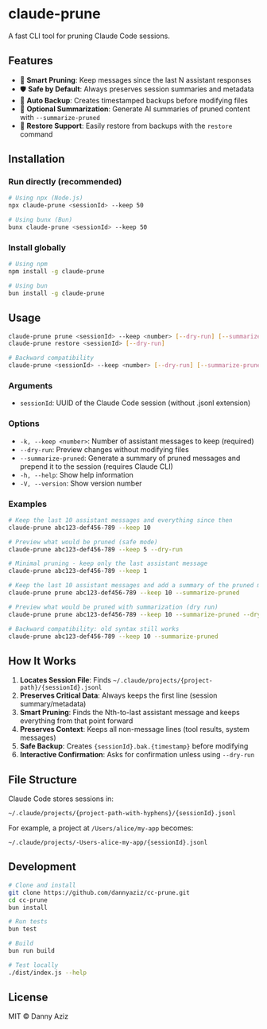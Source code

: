 # claude-prune

A fast CLI tool for pruning Claude Code sessions.

## Features

- 🎯 **Smart Pruning**: Keep messages since the last N assistant responses
- 🛡️ **Safe by Default**: Always preserves session summaries and metadata
- 💾 **Auto Backup**: Creates timestamped backups before modifying files
- 📝 **Optional Summarization**: Generate AI summaries of pruned content with `--summarize-pruned`
- 🔄 **Restore Support**: Easily restore from backups with the `restore` command

## Installation

### Run directly (recommended)

```bash
# Using npx (Node.js)
npx claude-prune <sessionId> --keep 50

# Using bunx (Bun)
bunx claude-prune <sessionId> --keep 50
```

### Install globally

```bash
# Using npm
npm install -g claude-prune

# Using bun
bun install -g claude-prune
```

## Usage

```bash
claude-prune prune <sessionId> --keep <number> [--dry-run] [--summarize-pruned]
claude-prune restore <sessionId> [--dry-run]

# Backward compatibility
claude-prune <sessionId> --keep <number> [--dry-run] [--summarize-pruned]
```

### Arguments

- `sessionId`: UUID of the Claude Code session (without .jsonl extension)

### Options

- `-k, --keep <number>`: Number of assistant messages to keep (required)
- `--dry-run`: Preview changes without modifying files
- `--summarize-pruned`: Generate a summary of pruned messages and prepend it to the session (requires Claude CLI)
- `-h, --help`: Show help information
- `-V, --version`: Show version number

### Examples

```bash
# Keep the last 10 assistant messages and everything since then
claude-prune abc123-def456-789 --keep 10

# Preview what would be pruned (safe mode)
claude-prune abc123-def456-789 --keep 5 --dry-run

# Minimal pruning - keep only the last assistant message
claude-prune abc123-def456-789 --keep 1

# Keep the last 10 assistant messages and add a summary of the pruned messages
claude-prune prune abc123-def456-789 --keep 10 --summarize-pruned

# Preview what would be pruned with summarization (dry run)
claude-prune prune abc123-def456-789 --keep 10 --summarize-pruned --dry-run

# Backward compatibility: old syntax still works
claude-prune abc123-def456-789 --keep 10 --summarize-pruned
```

## How It Works

1. **Locates Session File**: Finds `~/.claude/projects/{project-path}/{sessionId}.jsonl`
2. **Preserves Critical Data**: Always keeps the first line (session summary/metadata)
3. **Smart Pruning**: Finds the Nth-to-last assistant message and keeps everything from that point forward
4. **Preserves Context**: Keeps all non-message lines (tool results, system messages)
5. **Safe Backup**: Creates `{sessionId}.bak.{timestamp}` before modifying
6. **Interactive Confirmation**: Asks for confirmation unless using `--dry-run`

## File Structure

Claude Code stores sessions in:

```
~/.claude/projects/{project-path-with-hyphens}/{sessionId}.jsonl
```

For example, a project at `/Users/alice/my-app` becomes:

```
~/.claude/projects/-Users-alice-my-app/{sessionId}.jsonl
```

## Development

```bash
# Clone and install
git clone https://github.com/dannyaziz/cc-prune.git
cd cc-prune
bun install

# Run tests
bun test

# Build
bun run build

# Test locally
./dist/index.js --help
```

## License

MIT © Danny Aziz
